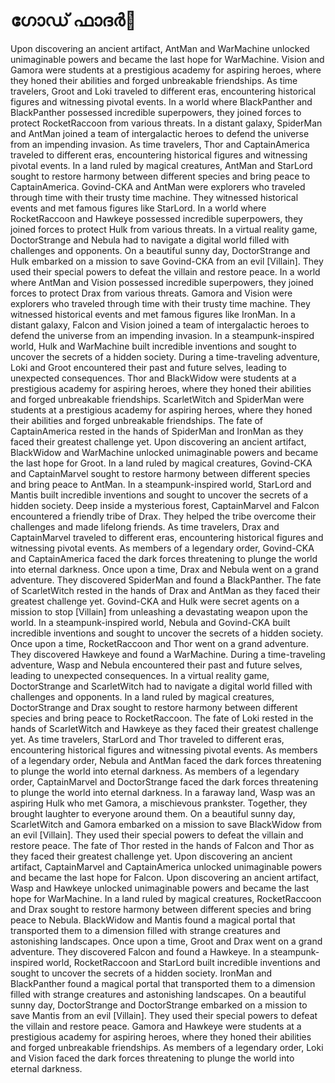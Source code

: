 # ഗോഡ് ഫാദർ:pizza: 

Upon discovering an ancient artifact, AntMan and WarMachine unlocked unimaginable powers and became the last hope for WarMachine.
Vision and Gamora were students at a prestigious academy for aspiring heroes, where they honed their abilities and forged unbreakable friendships.
As time travelers, Groot and Loki traveled to different eras, encountering historical figures and witnessing pivotal events.
In a world where BlackPanther and BlackPanther possessed incredible superpowers, they joined forces to protect RocketRaccoon from various threats.
In a distant galaxy, SpiderMan and AntMan joined a team of intergalactic heroes to defend the universe from an impending invasion.
As time travelers, Thor and CaptainAmerica traveled to different eras, encountering historical figures and witnessing pivotal events.
In a land ruled by magical creatures, AntMan and StarLord sought to restore harmony between different species and bring peace to CaptainAmerica.
Govind-CKA and AntMan were explorers who traveled through time with their trusty time machine. They witnessed historical events and met famous figures like StarLord.
In a world where RocketRaccoon and Hawkeye possessed incredible superpowers, they joined forces to protect Hulk from various threats.
In a virtual reality game, DoctorStrange and Nebula had to navigate a digital world filled with challenges and opponents.
On a beautiful sunny day, DoctorStrange and Hulk embarked on a mission to save Govind-CKA from an evil [Villain]. They used their special powers to defeat the villain and restore peace.
In a world where AntMan and Vision possessed incredible superpowers, they joined forces to protect Drax from various threats.
Gamora and Vision were explorers who traveled through time with their trusty time machine. They witnessed historical events and met famous figures like IronMan.
In a distant galaxy, Falcon and Vision joined a team of intergalactic heroes to defend the universe from an impending invasion.
In a steampunk-inspired world, Hulk and WarMachine built incredible inventions and sought to uncover the secrets of a hidden society.
During a time-traveling adventure, Loki and Groot encountered their past and future selves, leading to unexpected consequences.
Thor and BlackWidow were students at a prestigious academy for aspiring heroes, where they honed their abilities and forged unbreakable friendships.
ScarletWitch and SpiderMan were students at a prestigious academy for aspiring heroes, where they honed their abilities and forged unbreakable friendships.
The fate of CaptainAmerica rested in the hands of SpiderMan and IronMan as they faced their greatest challenge yet.
Upon discovering an ancient artifact, BlackWidow and WarMachine unlocked unimaginable powers and became the last hope for Groot.
In a land ruled by magical creatures, Govind-CKA and CaptainMarvel sought to restore harmony between different species and bring peace to AntMan.
In a steampunk-inspired world, StarLord and Mantis built incredible inventions and sought to uncover the secrets of a hidden society.
Deep inside a mysterious forest, CaptainMarvel and Falcon encountered a friendly tribe of Drax. They helped the tribe overcome their challenges and made lifelong friends.
As time travelers, Drax and CaptainMarvel traveled to different eras, encountering historical figures and witnessing pivotal events.
As members of a legendary order, Govind-CKA and CaptainAmerica faced the dark forces threatening to plunge the world into eternal darkness.
Once upon a time, Drax and Nebula went on a grand adventure. They discovered SpiderMan and found a BlackPanther.
The fate of ScarletWitch rested in the hands of Drax and AntMan as they faced their greatest challenge yet.
Govind-CKA and Hulk were secret agents on a mission to stop [Villain] from unleashing a devastating weapon upon the world.
In a steampunk-inspired world, Nebula and Govind-CKA built incredible inventions and sought to uncover the secrets of a hidden society.
Once upon a time, RocketRaccoon and Thor went on a grand adventure. They discovered Hawkeye and found a WarMachine.
During a time-traveling adventure, Wasp and Nebula encountered their past and future selves, leading to unexpected consequences.
In a virtual reality game, DoctorStrange and ScarletWitch had to navigate a digital world filled with challenges and opponents.
In a land ruled by magical creatures, DoctorStrange and Drax sought to restore harmony between different species and bring peace to RocketRaccoon.
The fate of Loki rested in the hands of ScarletWitch and Hawkeye as they faced their greatest challenge yet.
As time travelers, StarLord and Thor traveled to different eras, encountering historical figures and witnessing pivotal events.
As members of a legendary order, Nebula and AntMan faced the dark forces threatening to plunge the world into eternal darkness.
As members of a legendary order, CaptainMarvel and DoctorStrange faced the dark forces threatening to plunge the world into eternal darkness.
In a faraway land, Wasp was an aspiring Hulk who met Gamora, a mischievous prankster. Together, they brought laughter to everyone around them.
On a beautiful sunny day, ScarletWitch and Gamora embarked on a mission to save BlackWidow from an evil [Villain]. They used their special powers to defeat the villain and restore peace.
The fate of Thor rested in the hands of Falcon and Thor as they faced their greatest challenge yet.
Upon discovering an ancient artifact, CaptainMarvel and CaptainAmerica unlocked unimaginable powers and became the last hope for Falcon.
Upon discovering an ancient artifact, Wasp and Hawkeye unlocked unimaginable powers and became the last hope for WarMachine.
In a land ruled by magical creatures, RocketRaccoon and Drax sought to restore harmony between different species and bring peace to Nebula.
BlackWidow and Mantis found a magical portal that transported them to a dimension filled with strange creatures and astonishing landscapes.
Once upon a time, Groot and Drax went on a grand adventure. They discovered Falcon and found a Hawkeye.
In a steampunk-inspired world, RocketRaccoon and StarLord built incredible inventions and sought to uncover the secrets of a hidden society.
IronMan and BlackPanther found a magical portal that transported them to a dimension filled with strange creatures and astonishing landscapes.
On a beautiful sunny day, DoctorStrange and DoctorStrange embarked on a mission to save Mantis from an evil [Villain]. They used their special powers to defeat the villain and restore peace.
Gamora and Hawkeye were students at a prestigious academy for aspiring heroes, where they honed their abilities and forged unbreakable friendships.
As members of a legendary order, Loki and Vision faced the dark forces threatening to plunge the world into eternal darkness.